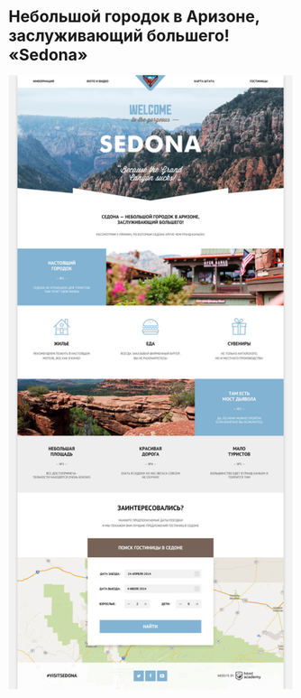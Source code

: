 # Небольшой городок в Аризоне, заслуживающий большего! «Sedona»


<img width="1200" src="img/sedona-index-1200.jpg">
